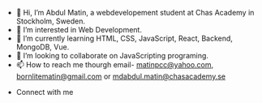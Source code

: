 - 👋 Hi, I’m Abdul Matin, a webdevelopement student at Chas Academy in Stockholm, Sweden.
- 👀 I’m interested in Web Development.
- 🌱 I’m currently learning HTML, CSS, JavaScript, React, Backend, MongoDB, Vue.
- 💞️ I’m looking to collaborate on JavaScripting programing.
- 📫 How to reach me thourgh email- matinpcc@yahoo.com, bornlitematin@gmail.com or mdabdul.matin@chasacademy.se

<!---
matin889/matin889 is a ✨ special ✨ repository because its `README.md` (this file) appears on your GitHub profile.
You can click the Preview link to take a look at your changes.
--->
* Connect with me
